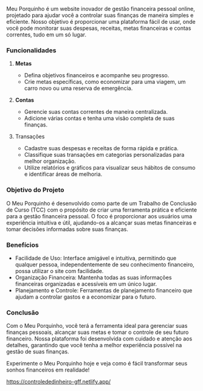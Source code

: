 Meu Porquinho é um website inovador de gestão financeira pessoal online, projetado para ajudar você a controlar suas finanças de maneira simples e eficiente. Nosso objetivo é proporcionar uma plataforma fácil de usar, onde você pode monitorar suas despesas, receitas, metas financeiras e contas correntes, tudo em um só lugar.

### Funcionalidades

1. **Metas**
   - Defina objetivos financeiros e acompanhe seu progresso.
   - Crie metas específicas, como economizar para uma viagem, um carro novo ou uma reserva de emergência.

2. **Contas**
   - Gerencie suas contas correntes de maneira centralizada.
   - Adicione várias contas e tenha uma visão completa de suas finanças.

3. Transações
   - Cadastre suas despesas e receitas de forma rápida e prática.
   - Classifique suas transações em categorias personalizadas para melhor organização.
   - Utilize relatórios e gráficos para visualizar seus hábitos de consumo e identificar áreas de melhoria.

### Objetivo do Projeto

O Meu Porquinho é desenvolvido como parte de um Trabalho de Conclusão de Curso (TCC) com o propósito de criar uma ferramenta prática e eficiente para a gestão financeira pessoal. O foco é proporcionar aos usuários uma experiência intuitiva e útil, ajudando-os a alcançar suas metas financeiras e tomar decisões informadas sobre suas finanças.

### Benefícios

- Facilidade de Uso: Interface amigável e intuitiva, permitindo que qualquer pessoa, independentemente de seu conhecimento financeiro, possa utilizar o site com facilidade.
- Organização Financeira: Mantenha todas as suas informações financeiras organizadas e acessíveis em um único lugar.
- Planejamento e Controle: Ferramentas de planejamento financeiro que ajudam a controlar gastos e a economizar para o futuro.

### Conclusão

Com o Meu Porquinho, você terá a ferramenta ideal para gerenciar suas finanças pessoais, alcançar suas metas e tomar o controle de seu futuro financeiro. Nossa plataforma foi desenvolvida com cuidado e atenção aos detalhes, garantindo que você tenha a melhor experiência possível na gestão de suas finanças.

Experimente o Meu Porquinho hoje e veja como é fácil transformar seus sonhos financeiros em realidade!

https://controlededinheiro-gff.netlify.app/


